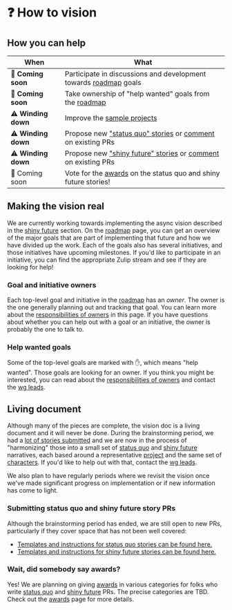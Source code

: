 # ❓ How to vision

## How you can help

| When | What |
| --- | --- |
| 🛑  **Coming soon** | Participate in discussions and development towards [roadmap] goals |
| 🛑  **Coming soon** | Take ownership of "help wanted" goals from the [roadmap] |
| ⚠️ **Winding down** | Improve the [sample projects][hvp] |
| ⚠️ **Winding down** | Propose new ["status quo" stories][hvsq] or [comment] on existing PRs |
| ⚠️ **Winding down** | Propose new ["shiny future" stories][hvsf] or [comment] on existing PRs |
| 🛑  Coming soon | Vote for the [awards] on the status quo and shiny future stories! |

## Making the vision real

We are currently working towards implementing the async vision described in the [shiny future] section. On the [roadmap] page, you can get an overview of the major goals that are part of implementing that future and how we have divided up the work. Each of the goals also has several initiatives, and those initiatives have upcoming milestones. If you'd like to participate in an initiative, you can find the appropriate Zulip stream and see if they are looking for help!

### Goal and initiative owners

Each top-level goal and initiative in the [roadmap] has an *owner*. The owner is the one generally planning out and tracking that goal. You can learn more about the [responsibilities of owners](./how_to_vision/owner.md) in this page. If you have questions about whether you can help out with a goal or an initiative, the owner is probably the one to talk to.

[responsibilities of owners]: ./how_to_vision/owner.md

### Help wanted goals

Some of the top-level goals are marked with ✋, which means "help wanted". Those goals are looking for an owner. If you think you might be interested, you can read about the [responsibilities of owners] and contact the [wg leads].

## Living document

Although many of the pieces are complete, the vision doc is a living document and it will never be done. During the brainstorming period, we had a [lot of stories submitted](./submitted_stories.md) and we are now in the process of "harmonizing" those into a small set of [status quo] and [shiny future] narratives, each based around a representative [project] and the same set of [characters]. If you'd like to help out with that, contact the [wg leads].

We also plan to have regularly periods where we revisit the vision once we've made significant progress on implementation or if new information has come to light.

### Submitting status quo and shiny future story PRs

Although the brainstorming period has ended, we are still open to new PRs, particularly if they cover space that has not been well covered:

* [Templates and instructions for status quo stories can be found here.][hvsq] 
* [Templates and instructions for shiny future stories can be found here.][hvsf]

### Wait, did somebody say awards?

Yes! We are planning on giving [awards] in various categories for folks who write [status quo](./how_to_vision/status_quo.md) and [shiny future](./how_to_vision/shiny_future.md) PRs. The precise categories are TBD. Check out the [awards] page for more details.

 
[hvsq]: ./how_to_vision/status_quo.md
[hvsf]: ./how_to_vision/shiny_future.md
[Vote]: ./how_to_vision/awards.md
[Vote]: ./how_to_vision/awards.md#Vote
[comment]: ./how_to_vision/comment.md
[awards]: ./how_to_vision/awards.md
[wg leads]: ../welcome.md#leads
[hvp]: ./how_to_vision/projects.md
[repo]: https://github.com/rust-lang/wg-async-foundations
[open "status quo" issues]: https://github.com/rust-lang/wg-async-foundations/labels/status-quo-story-ideas
[roadmap]: ./roadmap.md
[status quo]: ./status_quo.md
[shiny future]: ./shiny_future.md
[project]: ./project.md
[characters]: ./characters.md